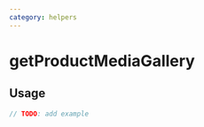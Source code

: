 ```yaml
---
category: helpers
---
```


# getProductMediaGallery

<!-- PLACEHOLDER_DESCRIPTION -->

## Usage

```ts
// TODO: add example
```
